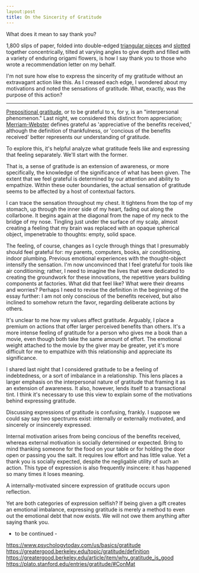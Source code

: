 ```yaml
---
layout:post
title: On the Sincerity of Gratitude
---
```


What does it mean to say thank you? <!--excerpt-->

1,800 slips of paper, folded into double-edged [triangular pieces](http://www.opane.com/swan.html) and [slotted](http://pleasureincreation.blogspot.com/2011/12/how-to-make-modular-origami-vase.html) together concentrically, tilted at varying angles to give depth and filled with a variety of enduring origami flowers, is how I say thank you to those who wrote a recommendation letter on my behalf.

I'm not sure how else to express the sincerity of my gratitude without an extravagant action like this. As I creased each edge, I wondered about my motivations and noted the sensations of gratitude. What, exactly, was the purpose of this action?
____
[Prepositional gratitude](https://plato.stanford.edu/entries/gratitude/#ConMat), or to be grateful to x, for y, is an "interpersonal phenomenon." Last night, we considered this distinct from appreciation; [Merriam-Webster](https://www.merriam-webster.com/dictionary/grateful) defines grateful as 'appreciative of the benefits received,' although the definition of thankfulness, or 'concious of the benefits received' better represents our understanding of gratitude. 

To explore this, it's helpful analyze what gratitude feels like and expressing that feeling separately. We'll start with the former.

That is, a sense of gratitude is an extension of awareness, or more specifically, the knowledge of the significance of what has been given. The extent that we feel grateful is determined by our attention and ability to empathize. Within these outer boundaries, the actual sensation of gratitude seems to be affected by a host of contextual factors. 

I can trace the sensation throughout my chest. It tightens from the top of my stomach, up through the inner side of my heart, fading out along the collarbone. It begins again at the diagonal from the nape of my neck to the bridge of my nose. Tingling just under the surface of my scalp, almost creating a feeling that my brain was replaced with an opaque spherical object, impenetrable to thoughts: empty, solid space.

The feeling, of course, changes as I cycle through things that I presumably should feel grateful for: my parents, computers, books, air conditioning, indoor plumbing. Previous emotional experiences with the thought-object intensify the sensation. I'm now unconvinced that I feel grateful for tools like air conditioning; rather, I need to imagine the lives that were dedicated to creating the groundwork for these innovations, the repetitive years building components at factories. What did that feel like? What were their dreams and worries? Perhaps I need to revise the definition in the beginning of the essay further: I am not only conscious of the benefits received, but also inclined to somehow return the favor, regarding deliberate actions by others. 

It's unclear to me how my values affect gratitude. Arguably, I place a premium on actions that offer larger perceived benefits than others. It's a more intense feeling of gratitude for a person who gives me a book than a movie, even though both take the same amount of effort. The emotional weight attached to the movie by the giver may be greater, yet it's more difficult for me to empathize with this relationship and appreciate its significance.

I shared last night that I considered gratitude to be a feeling of indebtedness, or a sort of imbalance in a relationship. This lens places a larger emphasis on the interpersonal nature of gratitude that framing it as an extension of awareness. It also, however, lends itself to a transactional tint. I think it's necessary to use this view to explain some of the motivations behind expressing gratitude. 

Discussing expressions of gratitude is confusing, frankly. I suppose we could say say two spectrums exist: internally or externally motivated, and sincerely or insincerely expressed.

Internal motivation arises from being concious of the benefits received, whereas external motivation is socially determined or expected. Bring to mind thanking someone for the food on your table or for holding the door open or passing you the salt. It requires low effort and has little value. Yet a thank you is socially expected, despite the negligable utility of such an action. This type of expression is also frequently insincere: it has happened so many times it loses meaning.

A internally-motivated sincere expression of gratitude occurs upon reflection. 

Yet are both categories of expression selfish? If being given a gift creates an emotional imbalance, expressing gratitude is merely a method to even out the emotional debt that now exists. We will not owe them anything after saying thank you.

- to be continued -

https://www.psychologytoday.com/us/basics/gratitude
https://greatergood.berkeley.edu/topic/gratitude/definition
https://greatergood.berkeley.edu/article/item/why_gratitude_is_good
https://plato.stanford.edu/entries/gratitude/#ConMat

